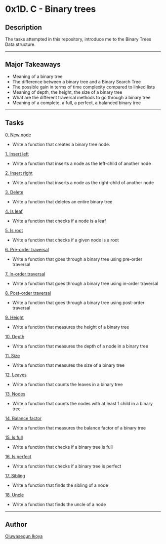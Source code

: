 # 0x1D. C - Binary trees
## Description
The tasks attempted in this repository, introduce me to the Binary Trees Data structure.

---
## Major Takeaways
* Meaning of a binary tree
* The difference between a binary tree and a Binary Search Tree
* The possible gain in terms of time complexity compared to linked lists
* Meaning of depth, the height, the size of a binary tree
* What are the different traversal methods to go through a binary tree
* Meaning of a complete, a full, a perfect, a balanced binary tree

---
## Tasks
[0. New node](./0-binary_tree_node.c)
* Write a function that creates a binary tree node.

[1. Insert left](./1-binary_tree_insert_left.c)
* Write a function that inserts a node as the left-child of another node

[2. Insert right](./2-binary_tree_insert_right.c)
* Write a function that inserts a node as the right-child of another node
  
[3. Delete](./3-binary_tree_delete.c)
* Write a function that deletes an entire binary tree

[4. Is leaf](./4-binary_tree_is_leaf.c)
* Write a function that checks if a node is a leaf

[5. Is root](./5-binary_tree_is_root.c)
* Write a function that checks if a given node is a root

[6. Pre-order traversal](./6-binary_tree_preorder.c)
* Write a function that goes through a binary tree using pre-order traversal

[7. In-order traversal](./7-binary_tree_inorder.c)
* Write a function that goes through a binary tree using in-order traversal

[8. Post-order traversal](./8-binary_tree_postorder.c)
* Write a function that goes through a binary tree using post-order traversal

[9. Height](./9-binary_tree_height.c)
* Write a function that measures the height of a binary tree

[10. Depth](./10-binary_tree_depth.c)
* Write a function that measures the depth of a node in a binary tree

[11. Size](./11-binary_tree_size.c)
* Write a function that measures the size of a binary tree

[12. Leaves](./12-binary_tree_leaves.c)
* Write a function that counts the leaves in a binary tree

[13. Nodes](./13-binary_tree_nodes.c)
* Write a function that counts the nodes with at least 1 child in a binary tree

[14. Balance factor](./14-binary_tree_balance.c
)
* Write a function that measures the balance factor of a binary tree

[15. Is full](./15-binary_tree_is_full.c)
* Write a function that checks if a binary tree is full

[16. Is perfect](./16-binary_tree_is_perfect.c)
* Write a function that checks if a binary tree is perfect

[17. Sibling](./17-binary_tree_sibling.c)
* Write a function that finds the sibling of a node

[18. Uncle](./18-binary_tree_uncle.c)
* Write a function that finds the uncle of a node
---

## Author
[Oluwasegun Ikoya](https://github.com/sheggz)
